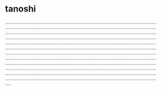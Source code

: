 # tanoshi

.....................................................................................................................................................................................................................................................................................................................................................................................................................................................................................................................................................................................................................................................................................................................................................................................................................................................................................................................................................................................................................................................................................................................................................................................................................................................................................................................................................................................................................................................................................................................................................